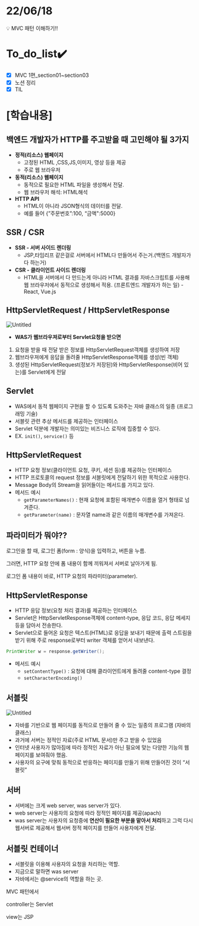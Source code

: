 # 22/06/18
<aside>
💡 MVC 패턴 이해하기!!

</aside>

# To_do_list✔️

- [x]  MVC 1편_section01~section03
- [x]  노션 정리
- [x]  TIL

# [학습내용]


## 백엔드 개발자가 HTTP를 주고받을 때 고민해야 될 3가지

- **정적(리소스) 웹페이지**
    - 고정된 HTML ,CSS,JS,이미지, 영상 등을 제공
    - 주로 웹 브라우저
- **동적(리소스) 웹페이지**
    - 동적으로 필요한 HTML 파일을 생성해서 전달.
    - 웹 브라우저 해석: HTML해석
- **HTTP API**
    - HTML이 아니라 JSON형식의 데이터를 전달.
    - 예를 들어 {”주문번호”:100, “금액":5000}

## SSR / CSR

- **SSR - 서버 사이드 렌더링**
    - JSP,타임리프 같은걸로 서버에서 HTML다 만들어서 주는거.(백엔드 개발자가 다 하는거)
- **CSR - 클라이언트 사이드 렌더링**
    - HTML을 서버에서 다 만드는게 아니라 HTML 결과를 자바스크립트를 사용해 웹 브라우저에서 동적으로 생성해서 적용. (프론트엔드 개발자가 하는 일) - React, Vue.js
    

## HttpServletRequest / HttpServletResponse

![Untitled](https://s3.us-west-2.amazonaws.com/secure.notion-static.com/b1fb3040-5a14-429a-9edc-f0f67de65333/Untitled.png?X-Amz-Algorithm=AWS4-HMAC-SHA256&X-Amz-Content-Sha256=UNSIGNED-PAYLOAD&X-Amz-Credential=AKIAT73L2G45EIPT3X45%2F20220630%2Fus-west-2%2Fs3%2Faws4_request&X-Amz-Date=20220630T022800Z&X-Amz-Expires=86400&X-Amz-Signature=5688d3095d81640b79171c416687929f3bf63097bf533813011820823bf0c455&X-Amz-SignedHeaders=host&response-content-disposition=filename%20%3D%22Untitled.png%22&x-id=GetObject)

- **WAS가 웹브라우져로부터 Servlet요청을 받으면**
1. 요청을 받을 때 전달 받은 정보를 HttpServletRequest객체를 생성하여 저장
2. 웹브라우져에게 응답을 돌려줄 HttpServletResponse객체를 생성(빈 객체)
3. 생성된 HttpServletRequest(정보가 저장된)와 HttpServletResponse(비어 있는)를 Servlet에게 전달

## Servlet

- WAS에서 동적 웹페이지 구현을 할 수 있도록 도와주는 자바 클래스의 일종 (프로그래밍 기술)
- 서블릿 관련 추상 메서드를 제공하는 인터페이스
- Servlet 덕분에 개발자는 의미있는 비즈니스 로직에 집중할 수 있다.
- EX. `init()`, `service()` 등

## HttpServletRequest

- HTTP 요청 정보(클라이언트 요청, 쿠키, 세션 등)를 제공하는 인터페이스
- HTTP 프로토콜의 request 정보를 서블릿에게 전달하기 위한 목적으로 사용한다.
- Message Body의 Stream을 읽어들이는 메서드를 가지고 있다.
- 메서드 예시
    - `getParameterNames()` : 현재 요청에 포함된 매개변수 이름을 열거 형태로 넘겨준다.
    - `getParameter(name)` : 문자열 name과 같은 이름의 매개변수를 가져온다.

## 파라미터가 뭐야??

로그인을 할 때, 로그인 폼(form : 양식)을 입력하고, 버튼을 누름.

그러면, HTTP 요청 안에 폼 내용이 함께 끼워져서 서버로 날아가게 됨.

로그인 폼 내용이 바로, HTTP 요청의 파라미터(parameter).


## HttpServletResponse

- HTTP 응답 정보(요청 처리 결과)를 제공하는 인터페이스
- Servlet은 HttpServletResponse객체에 content-type, 응답 코드, 응답 메세지 등을 담아서 전송한다.
- Servlet으로 들어온 요청은 텍스트(HTML)로 응답을 보내기 때문에 출력 스트림을 받기 위해 주로 response로부터 writer 객체를 얻어서 내보낸다.

```java
PrintWriter w = response.getWriter();
```

- 메서드 예시
    - `setContentType()` : 요청에 대해 클라이언트에게 돌려줄 content-type 결정
    - `setCharacterEncoding()`

## 서블릿

![Untitled](https://s3.us-west-2.amazonaws.com/secure.notion-static.com/3e8a1a81-9180-4ce9-9ef0-a1bba550ca03/Untitled.png?X-Amz-Algorithm=AWS4-HMAC-SHA256&X-Amz-Content-Sha256=UNSIGNED-PAYLOAD&X-Amz-Credential=AKIAT73L2G45EIPT3X45%2F20220630%2Fus-west-2%2Fs3%2Faws4_request&X-Amz-Date=20220630T022825Z&X-Amz-Expires=86400&X-Amz-Signature=6900708b147296b066e180587c335919a64109b01cdf0332df2fe06894ae8917&X-Amz-SignedHeaders=host&response-content-disposition=filename%20%3D%22Untitled.png%22&x-id=GetObject)

- 자바를 기반으로 웹 페이지를 동적으로 만들어 줄 수 있는 일종의 프로그램 (자바의 클래스)
- 과거에 서버는 정적인 자료(주로 HTML 문서)만 주고 받을 수 있었음
- 인터넷 사용자가 많아짐에 따라 정적인 자료가 아닌 필요에 맞는 다양한 기능의 웹페이지를 보여줘야 했음.
- 사용자의 요구에 맞춰 동적으로 반응하는 페이지를 만들기 위해 만들어진 것이 “서블릿”

## 서버

- 서버에는 크게 web server,  was server가 있다.
- web server는 사용자의 요청에 따라 정적인 페이지를 제공(apach)
- was server는 사용자의 요청중에 **연산이 필요한 부분을 맡아서 처리**하고 그럭 다시 웹서버로 제공해서 웹서버 정적 페이지를 만들어 사용자에게 전달.

## 서블릿 컨테이너

- 서블릿을 이용해 사용자의 요청을 처리하는 역할.
- 지금으로 말하면 was server
- 자바에서는 @service의 역할을 하는 곳.

MVC 패턴에서

controller는 Servlet

view는 JSP
